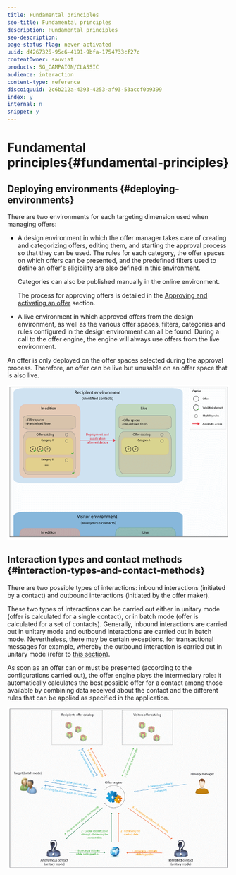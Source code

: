 ```yaml
---
title: Fundamental principles
seo-title: Fundamental principles
description: Fundamental principles
seo-description: 
page-status-flag: never-activated
uuid: d4267325-95c6-4191-9bfa-1754733cf27c
contentOwner: sauviat
products: SG_CAMPAIGN/CLASSIC
audience: interaction
content-type: reference
discoiquuid: 2c6b212a-4393-4253-af93-53accf0b9399
index: y
internal: n
snippet: y
---
```


# Fundamental principles{#fundamental-principles}

## Deploying environments {#deploying-environments}

There are two environments for each targeting dimension used when managing offers:

* A design environment in which the offer manager takes care of creating and categorizing offers, editing them, and starting the approval process so that they can be used. The rules for each category, the offer spaces on which offers can be presented, and the predefined filters used to define an offer's eligibility are also defined in this environment.

  Categories can also be published manually in the online environment.

  The process for approving offers is detailed in the [Approving and activating an offer](../../interaction/using/approving-and-activating-an-offer.md) section.

* A live environment in which approved offers from the design environment, as well as the various offer spaces, filters, categories and rules configured in the design environment can all be found. During a call to the offer engine, the engine will always use offers from the live environment.

An offer is only deployed on the offer spaces selected during the approval process. Therefore, an offer can be live but unusable on an offer space that is also live.

![](assets/architecture_interaction1.png)

## Interaction types and contact methods {#interaction-types-and-contact-methods}

There are two possible types of interactions: inbound interactions (initiated by a contact) and outbound interactions (initiated by the offer maker).

These two types of interactions can be carried out either in unitary mode (offer is calculated for a single contact), or in batch mode (offer is calculated for a set of contacts). Generally, inbound interactions are carried out in unitary mode and outbound interactions are carried out in batch mode. Nevertheless, there may be certain exceptions, for transactional messages for example, whereby the outbound interaction is carried out in unitary mode (refer to [this section](../../message-center/using/about-transactional-messaging.md)).

As soon as an offer can or must be presented (according to the configurations carried out), the offer engine plays the intermediary role: it automatically calculates the best possible offer for a contact among those available by combining data received about the contact and the different rules that can be applied as specified in the application.

![](assets/architecture_interaction2.png)

